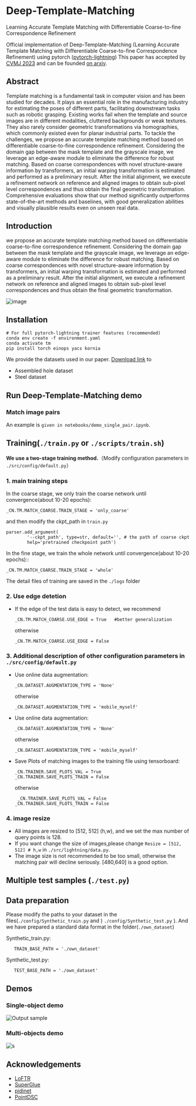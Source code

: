 # Deep-Template-Matching
Learning Accurate Template Matching with Differentiable Coarse-to-fine Correspondence Refinement

Official implementation of Deep-Template-Matching (Learning Accurate Template Matching with Differentiable Coarse-to-fine Correspondence Refinement) using pytorch ([pytorch-lightning](https://github.com/Lightning-AI/lightning))
This paper has accepted by [CVMJ 2023](https://www.springer.com/journal/41095) and can be founded [on arxiv](https://arxiv.org/abs/2303.08438).

## Abstract
Template matching is a fundamental task in computer vision and has been studied for decades. It plays an essential role in the manufacturing industry for estimating the poses of different parts, facilitating downstream tasks such as robotic grasping. Existing works fail when the template and source images are in different modalities, cluttered backgrounds or weak textures. They also rarely consider geometric transformations via homographies, which commonly existed even for planar industrial parts. To tackle the challenges, we propose an accurate template matching method based on differentiable coarse-to-fine correspondence refinement. Considering the domain gap between the mask template and the grayscale image, we leverage an edge-aware module to eliminate the difference for robust matching. Based on coarse correspondences with novel structure-aware information by transformers, an initial warping transformation is estimated and performed as a preliminary result. After the initial alignment, we execute a refinement network on reference and aligned images to obtain sub-pixel level correspondences and thus obtain the final geometric transformation. Comprehensive evaluations show that our method significantly outperforms state-of-the-art methods and baselines, with good generalization abilities and visually plausible results even on unseen real data.


## Introduction
we propose an accurate template matching method based on differentiable coarse-to-fine correspondence refinement. Considering the domain gap between the mask template and the grayscale image, we leverage an edge-aware module to eliminate the difference for robust matching. Based on coarse correspondences with novel structure-aware information by transformers, an initial warping transformation is estimated and performed as a preliminary result. After the initial alignment, we execute a refinement network on reference and aligned images to obtain sub-pixel level correspondences and thus obtain the final geometric transformation. 

![image](https://github.com/zhirui-gao/Deep-Template-Matching/teaser.png)


## Installation
```
# For full pytorch-lightning trainer features (recommended)
conda env create -f environment.yaml
conda activate tm
pip install torch einops yacs kornia
```

We provide the datasets used in our paper. [Download link](https://drive.google.com/drive/folders/1Mu9QdnM5WsLccFp0Ygf7ES7mLV-64wRL?usp=sharing) to
- Assembled hole dataset
- Steel dataset

## Run Deep-Template-Matching demo
### Match image pairs

An example is ```given in notebooks/demo_single_pair.ipynb```.

## Training(```./train.py```  or  ```./scripts/train.sh```)

 
**We use a two-stage training method.**（Modify configuration parameters in ```./src/config/default.py```）  
### 1. main training steps
In the coarse stage, we only train the coarse network until convergence(about 10-20 epochs):
```angular2html
_CN.TM.MATCH_COARSE.TRAIN_STAGE = 'only_coarse'
```
and then modify  the ckpt_path in ```train.py```
```angular2html
parser.add_argument(
        '--ckpt_path', type=str, default='', # the path of coarse ckpt
        help='pretrained checkpoint path')
```

In the fine stage, we train the whole network until convergence(about 10-20 epochs)::
```angular2html
_CN.TM.MATCH_COARSE.TRAIN_STAGE = 'whole'
```
The detail files of training are saved in the ```./logs``` folder

### 2. Use edge detetion 
- If the edge of the test data is easy to detect, we recommend
    ```angular2html
    _CN.TM.MATCH_COARSE.USE_EDGE = True   #better generalization
    ```
    otherwise
    ```angular2html
    _CN.TM.MATCH_COARSE.USE_EDGE = False
    ```

### 3. Additional description of other configuration parameters in ```./src/config/default.py```


- Use online data augmentation:
    ```angular2html
    _CN.DATASET.AUGMENTATION_TYPE = 'None'
    ```
    otherwise
    ```angular2html
    _CN.DATASET.AUGMENTATION_TYPE = 'mobile_myself'
    ```
- Use online data augmentation:
    ```angular2html
    _CN.DATASET.AUGMENTATION_TYPE = 'None'
    ```
    otherwise
    ```angular2html
    _CN.DATASET.AUGMENTATION_TYPE = 'mobile_myself'
    ```
- Save Plots of matching images to the training file using tensorboard:
    ```angular2html
    _CN.TRAINER.SAVE_PLOTS_VAL = True
    _CN.TRAINER.SAVE_PLOTS_TRAIN = False
    ```
    otherwise
    ```angular2html
     _CN.TRAINER.SAVE_PLOTS_VAL = False
    _CN.TRAINER.SAVE_PLOTS_TRAIN = False
    ```

### 4. image resize
- All images are resized to [512, 512] (h,w), and we set the max number of query points is 128.
- If you want change the size of images,please change ```Resize = [512, 512] # h,w``` in ```./src/lightning/data.py```.
- The image size is not recommended to be too small, otherwise the matching pair will decline seriously. [480,640] is a good option.


## Multiple test samples (```./test.py```)

## Data preparation
Please modify the paths to your dataset in the files(```./config/Synthetic_train.py``` and )
```./config/Synthetic_test.py``` ). And we have prepared a standard data format in the folder(```./own_dataset```)
  
Synthetic_train.py:
 ```angular2html  
    TRAIN_BASE_PATH = './own_dataset'
 ```
Synthetic_test.py:
 ```angular2html  
    TEST_BASE_PATH = './own_dataset'
 ```
    


## Demos


### Single-object demo

![Output sample](https://github.com/zhirui-gao/Deep-Template-Matching/single_object.gif)

### Multi-objects demo
![s](https://github.com/zhirui-gao/Deep-Template-Matching/multi_object.gif)


## Acknowledgements
- [LoFTR](https://github.com/zju3dv/LoFTR)  
- [SuperGlue](https://github.com/magicleap/SuperGluePretrainedNetwork)
- [pidinet](https://github.com/zhuoinoulu/pidinet)
- [PointDSC](https://github.com/XuyangBai/PointDSC)
